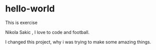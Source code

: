 # hello-world
This is exercise

Nikola Sakic , I love to code and football.

I changed this project, why i was trying to make some amazing things. 

